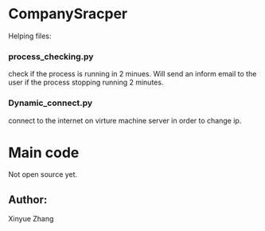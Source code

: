 # CompanySracper

Helping files:
### process_checking.py
 check if the process is running in 2 minues. Will send an inform email to the user if the process stopping running 2 minutes.
### Dynamic_connect.py
 connect to the internet on virture machine server in order to change ip.
 
# Main code
 Not open source yet.
 
## Author:
 Xinyue Zhang
